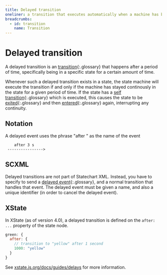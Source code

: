 ```yaml
---
title: Delayed transition
oneliner: a transition that executes automatically when a machine has been in a state for a particular amount of time
breadcrumbs:
  - id: transition
    name: Transition
---
```


# Delayed transition

A delayed transition is an [transition](transition.html){:.glossary} that happens after a period of time, specifically being in a specific state for a certain amount of time.

Whenever such a delayed transition exists in a state, the state machine will execute the transition if and only if the machine has stayed continously in the state for a given period of time.  If the state has a [self transition](self-transition.html){:.glossary} which is executed, this causes the state to be [exited](exit.html){:.glossary} and then [entered](enter.html){:.glossary} again, interrupting any continuity.

## Notation

A delayed event uses the phrase "after <timespec>" as the name of the event

        after 3 s
     ---------------->

## SCXML

Delayed transitions are not part of Statechart XML.  Instead, you have to specify to send a [delayed event](delayed-event.html){:.glossary}, and a normal transition that handles that event.  The delayed event must be given a name, and also a unique identifier (in order to cancel the delayed event).

## XState

In XState (as of version 4.0), a delayed transition is defined on the `after: ...` property of the state node.

```js
green: {
  after: {
    // transition to "yellow" after 1 second
    1000: "yellow"
  }
}
```

See [xstate.js.org/docs/guides/delays](https://xstate.js.org/docs/guides/delays/) for more information.
